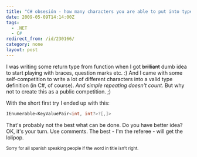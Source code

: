 ```yaml
---
title: "C# obsesión - how many characters you are able to put into type? :)"
date: 2009-05-09T14:14:00Z
tags:
  - .NET
  - C#
redirect_from: /id/230166/
category: none
layout: post
---
```

I was writing some return type from function when I got <del>brilliant</del> dumb idea to start playing with braces, question marks etc. :) And I came with some self-competition to write a lot of different characters into a valid type definition (in C#, of course). _And simple repeating doesn't count._ But why not to create this as a public competition. ;) 

With the short first try I ended up with this:

```csharp
IEnumerable<KeyValuePair<int, int?>?[,]>
```

That's probably not the best what can be done. Do you have better idea? OK, it's your turn. Use comments. The best - I'm the referee - will get the lolipop.

<small>Sorry for all spanish speaking people if the word in title isn't right.</small>